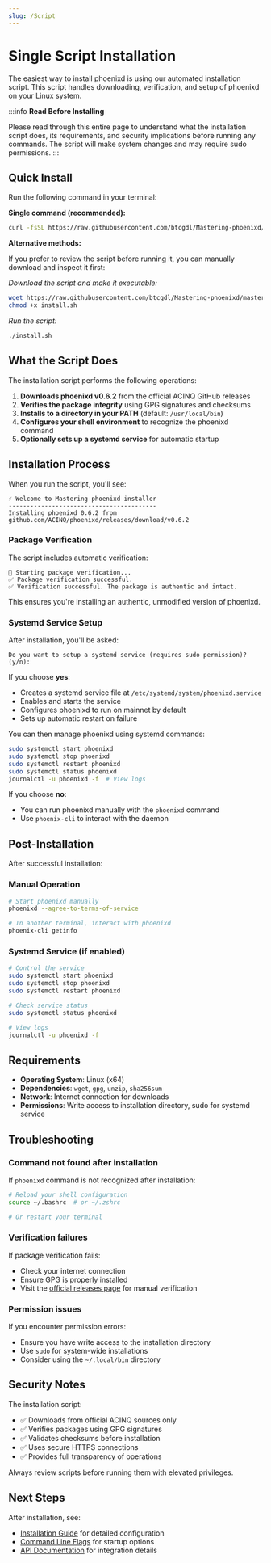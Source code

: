 ```yaml
---
slug: /Script
---
```

# Single Script Installation

The easiest way to install phoenixd is using our automated installation script. This script handles downloading, verification, and setup of phoenixd on your Linux system.

:::info
**Read Before Installing**

Please read through this entire page to understand what the installation script does, its requirements, and security implications before running any commands. The script will make system changes and may require sudo permissions.
:::


## Quick Install

Run the following command in your terminal:

**Single command (recommended):**
```bash
curl -fsSL https://raw.githubusercontent.com/btcgdl/Mastering-phoenixd/master/scripts/install.sh | bash -s -- --yes
```

**Alternative methods:**

If you prefer to review the script before running it, you can manually download and inspect it first:

*Download the script and make it executable:*
   ```bash
   wget https://raw.githubusercontent.com/btcgdl/Mastering-phoenixd/master/scripts/install.sh
   chmod +x install.sh
   ```

*Run the script:*
   ```bash
   ./install.sh
   ```

## What the Script Does

The installation script performs the following operations:

1. **Downloads phoenixd v0.6.2** from the official ACINQ GitHub releases
2. **Verifies the package integrity** using GPG signatures and checksums
3. **Installs to a directory in your PATH** (default: `/usr/local/bin`)
4. **Configures your shell environment** to recognize the phoenixd command
5. **Optionally sets up a systemd service** for automatic startup

## Installation Process

When you run the script, you'll see:

```
⚡️ Welcome to Mastering phoenixd installer
-----------------------------------------
Installing phoenixd 0.6.2 from github.com/ACINQ/phoenixd/releases/download/v0.6.2
```

### Package Verification

The script includes automatic verification:

```
🔐 Starting package verification...
✅ Package verification successful.
✅ Verification successful. The package is authentic and intact.
```

This ensures you're installing an authentic, unmodified version of phoenixd.

### Systemd Service Setup

After installation, you'll be asked:

```
Do you want to setup a systemd service (requires sudo permission)? (y/n):
```

If you choose **yes**:
- Creates a systemd service file at `/etc/systemd/system/phoenixd.service`
- Enables and starts the service
- Configures phoenixd to run on mainnet by default
- Sets up automatic restart on failure

You can then manage phoenixd using systemd commands:
```bash
sudo systemctl start phoenixd
sudo systemctl stop phoenixd
sudo systemctl restart phoenixd
sudo systemctl status phoenixd
journalctl -u phoenixd -f  # View logs
```

If you choose **no**:
- You can run phoenixd manually with the `phoenixd` command
- Use `phoenix-cli` to interact with the daemon

## Post-Installation

After successful installation:

### Manual Operation
```bash
# Start phoenixd manually
phoenixd --agree-to-terms-of-service

# In another terminal, interact with phoenixd
phoenix-cli getinfo
```

### Systemd Service (if enabled)
```bash
# Control the service
sudo systemctl start phoenixd
sudo systemctl stop phoenixd
sudo systemctl restart phoenixd

# Check service status
sudo systemctl status phoenixd

# View logs
journalctl -u phoenixd -f
```

## Requirements

- **Operating System**: Linux (x64)
- **Dependencies**: `wget`, `gpg`, `unzip`, `sha256sum`
- **Network**: Internet connection for downloads
- **Permissions**: Write access to installation directory, sudo for systemd service

## Troubleshooting

### Command not found after installation

If `phoenixd` command is not recognized after installation:

```bash
# Reload your shell configuration
source ~/.bashrc  # or ~/.zshrc

# Or restart your terminal
```

### Verification failures

If package verification fails:
- Check your internet connection
- Ensure GPG is properly installed
- Visit the [official releases page](https://github.com/ACINQ/phoenixd/releases) for manual verification

### Permission issues

If you encounter permission errors:
- Ensure you have write access to the installation directory
- Use `sudo` for system-wide installations
- Consider using the `~/.local/bin` directory

## Security Notes

The installation script:
- ✅ Downloads from official ACINQ sources only
- ✅ Verifies packages using GPG signatures
- ✅ Validates checksums before installation
- ✅ Uses secure HTTPS connections
- ✅ Provides full transparency of operations

Always review scripts before running them with elevated privileges.

## Next Steps

After installation, see:
- [Installation Guide](./2-Install.md) for detailed configuration
- [Command Line Flags](./3-Flags.md) for startup options
- [API Documentation](./5-API.md) for integration details
